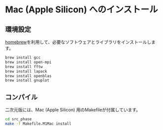 # Mac (Apple Silicon) へのインストール

## 環境設定

[homebrew](https://brew.sh)を利用して、必要なソフトウェアとライブラリをインストールします。

```sh
brew install gcc
brew install open-mpi
brew install fftw
brew install lapack
brew install openblas
brew install gnuplot
```

## コンパイル

二次元版には、Mac (Apple Silicon) 用のMakefileが付属しています。

```sh
cd src_phase
make -f Makefile.M1Mac install
```
